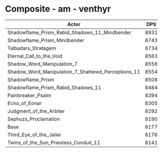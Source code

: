 # Composite - am - venthyr
| Actor | DPS | Increase |
|---|:---:|:---:|
|Shadowflame_Prism_Rabid_Shadows_11_Mindbender|8931|9.21%|
|Shadowflame_Prism_Mindbender|8743|6.92%|
|Talbadars_Stratagem|8734|6.81%|
|Eternal_Call_to_the_Void|8563|4.72%|
|Shadow_Word_Manipulation_7|8556|4.64%|
|Shadow_Word_Manipulation_7_Shattered_Perceptions_11|8554|4.61%|
|Shadowflame_Prism|8508|4.05%|
|Shadowflame_Prism_Rabid_Shadows_11|8484|3.75%|
|Painbreaker_Psalm|8394|2.65%|
|Echo_of_Eonar|8305|1.56%|
|Judgment_of_the_Arbiter|8292|1.40%|
|Sephuzs_Proclamation|8190|0.16%|
|Base|8177|0.00%|
|Third_Eye_of_the_Jailer|8176|-0.02%|
|Twins_of_the_Sun_Priestess_Conduit_11|8141|-0.45%|
